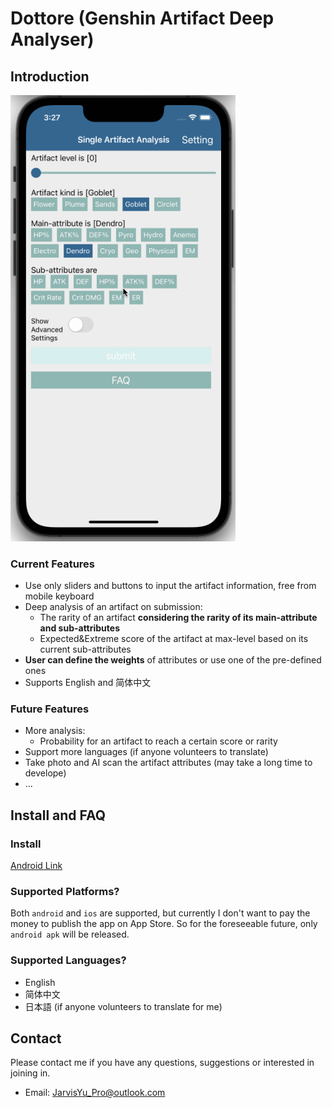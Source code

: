 # Dottore (Genshin Artifact Deep Analyser)

## Introduction

<img src="readme_media/show_case.gif" alt="Single_Artifact_Rating_1" width="360"/>

### Current Features

- Use only sliders and buttons to input the artifact information, free from mobile keyboard
- Deep analysis of an artifact on submission:
  - The rarity of an artifact **considering the rarity of its main-attribute and sub-attributes**
  - Expected&Extreme score of the artifact at max-level based on its current sub-attributes
- **User can define the weights** of attributes or use one of the pre-defined ones
- Supports English and 简体中文

### Future Features

- More analysis:
  - Probability for an artifact to reach a certain score or rarity
- Support more languages (if anyone volunteers to translate)
- Take photo and AI scan the artifact attributes (may take a long time to develope)
- ...

## Install and FAQ

### Install

[Android Link](https://github.com/Jarvis-Yu/Dottore-Genshin_Artifact_Deep_Analyser/releases/download/v1.0-beta.2/Dottore_beta_2.apk)

### Supported Platforms?

Both `android` and `ios` are supported, but currently I don't want to pay the money to publish the app on App Store.
So for the foreseeable future, only `android apk` will be released.

### Supported Languages?

- English
- 简体中文
- 日本語 (if anyone volunteers to translate for me)

## Contact

Please contact me if you have any questions, suggestions or interested in joining in.

- Email: JarvisYu_Pro@outlook.com
